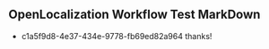 ## OpenLocalization Workflow Test MarkDown
* c1a5f9d8-4e37-434e-9778-fb69ed82a964 
thanks!<!--HONumber=Mar16_HO2-->
